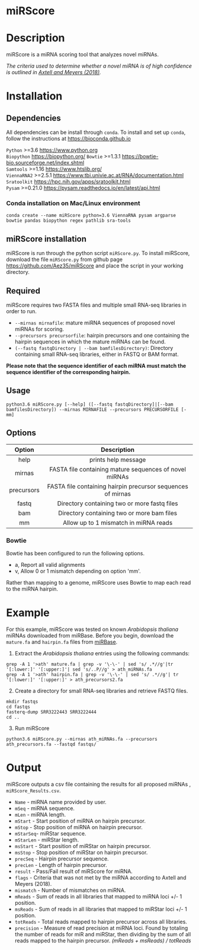 # miRScore

# Description

miRScore is a miRNA scoring tool that analyzes novel miRNAs. 

*The criteria used to determine whether a novel miRNA is of high confidence is outlined in [Axtell and Meyers (2018)](https://pubmed.ncbi.nlm.nih.gov/29343505/).*

# Installation

## Dependencies
All dependencies can be install through `conda`. To install and set up `conda`, follow the instructions at https://bioconda.github.io

`Python` >=3.6 https://www.python.org  
`Biopython` https://biopython.org/
`Bowtie` >=1.3.1 https://bowtie-bio.sourceforge.net/index.shtml  
`Samtools` >=1.16 https://www.htslib.org/  
`ViennaRNA2` >=2.5.1 https://www.tbi.univie.ac.at/RNA/documentation.html  
`Sratoolkit` https://hpc.nih.gov/apps/sratoolkit.html  
`Pysam` >=0.21.0 https://pysam.readthedocs.io/en/latest/api.html

### Conda installation on Mac/Linux environment

```
conda create --name miRScore python=3.6 ViennaRNA pysam argparse bowtie pandas biopython regex pathlib sra-tools
```


## miRScore installation

miRScore is run through the python script `miRScore.py`. To install miRScore, download the file `miRScore.py` from github page https://github.com/Aez35/miRScore and place the script in your working directory.

    
## Required

miRScore requires two FASTA files and multiple small RNA-seq libraries in order to run.   

* `--mirnas mirnafile`: mature miRNA sequences of proposed novel miRNAs for scoring.   
* `--precursors precursorfile`:  hairpin precursors and one containing the hairpin sequences in which the mature miRNAs can be found.  
* `(--fastq fastqDirectory | --bam bamfilesDirectory)`: Directory containing small RNA-seq libraries, either in FASTQ or BAM format.  

**Please note that the sequence identifier of each miRNA must match the sequence identifier of the corresponding hairpin.**


## Usage
```
python3.6 miRScore.py [--help] ([--fastq fastqDirectory]|[--bam bamfilesDirectory]) --mirnas MIRNAFILE --precursors PRECURSORFILE [-mm]
```

## Options

|Option     |Description                                                  |
|:---------:|:-----------------------------------------------------------:|
|help       | prints help message                                         |
|mirnas     | FASTA file containing mature sequences of novel miRNAs      |
|precursors | FASTA file containing hairpin precursor sequences of mirnas |
|fastq      | Directory containing two or more fastq files                |
|bam        | Directory containing two or more bam files                  |
|mm         | Allow up to 1 mismatch in miRNA reads                       |

### Bowtie

Bowtie has been configured to run the following options.

- a, Report all valid alignments
- v, Allow 0 or 1 mismatch depending on option 'mm'.

Rather than mapping to a genome, miRScore uses Bowtie to map each read to the miRNA hairpin.


# Example

For this example, miRScore was tested on known _Arabidopsis thaliana_ miRNAs downloaded from miRBase. Before you begin, download the `mature.fa` and `hairpin.fa` files from [miRBase](https://www.mirbase.org/ftp.shtml).

1. Extract the *Arabidopsis thaliana* entries using the following commands:
```
grep -A 1 '>ath' mature.fa | grep -v '\-\-' | sed 's/ .*//g'|tr '[:lower:]' '[:upper:]'| sed 's/..P//g' > ath_miRNAs.fa
grep -A 1 '>ath' hairpin.fa | grep -v '\-\-' | sed 's/ .*//g'| tr '[:lower:]' '[:upper:]' > ath_precursors2.fa
```
2. Create a directory for small RNA-seq libraries and retrieve FASTQ files.

```
mkdir fastqs
cd fastqs
fasterq-dump SRR3222443 SRR3222444
cd ..
```
3. Run miRScore
```
python3.6 miRScore.py --mirnas ath_miRNAs.fa --precursors ath_precursors.fa --fastqd fastqs/
```

# Output
miRScore outputs a csv file containing the results for all proposed miRNAs , `miRScore_Results.csv`.


* `Name` - miRNA name provided by user.  
* `mSeq` - miRNA sequence.  
* `mLen` - miRNA length.  
* `mStart` - Start position of miRNA on hairpin precursor.  
* `mStop` - Stop position of miRNA on hairpin precursor.   
* `mStarSeq`- miRStar sequence.  
* `mStarLen` - miRStar length.  
* `msStart` - Start position of miRStar on hairpin precursor.  
* `msStop` - Stop position of miRStar on hairpin precursor.  
* `precSeq` - Hairpin precursor sequence.  
* `precLen` - Length of hairpin precursor.  
* `result` - Pass/Fail result of miRScore for miRNA.  
* `flags` - Criteria that was not met by the miRNA according to Axtell and Meyers (2018).  
* `mismatch` - Number of mismatches on miRNA.  
* `mReads` - Sum of reads in all libraries that mapped to miRNA loci +/- 1 position.  
* `msReads` - Sum of reads in all libraries that mapped to miRStar loci +/- 1 position.  
* `totReads` - Total reads mapped to hairpin precursor across all libraries.  
* `precision` - Measure of read precision at miRNA loci. Found by totaling the number of reads for miR and miRStar, then dividing by the sum of all reads mapped to the hairpin precursor.  *(mReads + msReads) / totReads*


